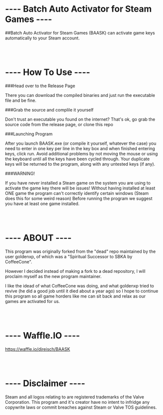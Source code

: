 # ---- Batch Auto Activator for Steam Games ----


##Batch Auto Activator for Steam Games (BAASK) can activate game keys automatically to your Steam account.



<br /><br />
# ---- How To Use ----

###Head over to the Release Page

There you can download the compiled binaries and just run the executable file and be fine.

###Grab the source and complile it yourself

Don't trust an executable you found on the internet? That's ok, go grab the source code from the release page, or clone this repo

###Launching Program

After you launch BAASK.exe (or compile it yourself, whatever the case) you need to enter in one key per line in the key box and when finished entering keys, click run.
Avoid additional problems by not moving the mouse or using the keyboard until all the keys have been cycled through.
Your duplicate keys will be returned to the program, along with any untested keys (if any).

###WARNING!

If you have never installed a Steam game on the system you are using to activate the game key there will be issues!
Without having installed at least ONE game the program can't correctly identify certain windows (Steam does this for some weird reason)
Before running the program we suggest you have at least one game installed.

<br /><br />
# ---- ABOUT ----

This program was originally forked from the "dead" repo maintained by the user goldenxp, of which was a "Spiritual Successor to SBKA by CoffeeCone".

However I decided instead of making a fork to a dead repository, I will proclaim myself as the new program maintainer.

I like the idead of what CoffeeCone was doing, and what goldenxp tried to revive (he did a good job until it died about a year ago)
so I hope to continue this program so all game horders like me can sit back and relax as our games are activated for us.

<br /><br />
# ---- Waffle.IO ----

https://waffle.io/djreisch/BAASK

<br /><br />
# ---- Disclaimer ----
Steam and all logos relating to are registered trademarks of the Valve Corporation. This program and it's creator have no intent to infridge any copywrite laws or commit breaches against Steam or Valve TOS guidelines.
